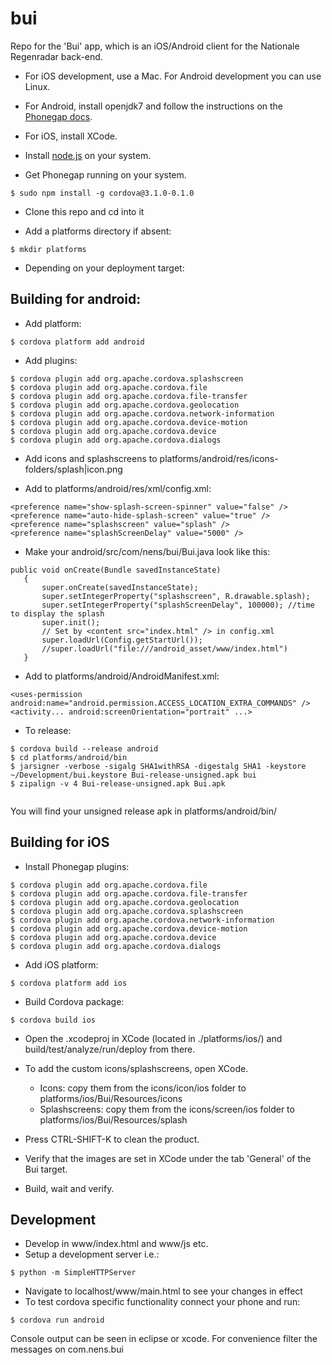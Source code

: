 bui
===

Repo for the 'Bui' app, which is an iOS/Android client for the Nationale Regenradar back-end.


 - For iOS development, use a Mac. For Android development you can use Linux.
 - For Android, install openjdk7 and follow the instructions on the [Phonegap docs](http://docs.phonegap.com/).
 - For iOS, install XCode.
 - Install [node.js](http://nodejs.org/) on your system.

 - Get Phonegap running on your system.

 ```
 $ sudo npm install -g cordova@3.1.0-0.1.0
 ```
 - Clone this repo and cd into it
 
 - Add a platforms directory if absent:

 ```
 $ mkdir platforms
 ```
 
 - Depending on your deployment target:

Building for android:
---------------------

 - Add platform:

 ```
 $ cordova platform add android
 ```

 - Add plugins: 
 ```
 $ cordova plugin add org.apache.cordova.splashscreen
 $ cordova plugin add org.apache.cordova.file
 $ cordova plugin add org.apache.cordova.file-transfer
 $ cordova plugin add org.apache.cordova.geolocation
 $ cordova plugin add org.apache.cordova.network-information
 $ cordova plugin add org.apache.cordova.device-motion
 $ cordova plugin add org.apache.cordova.device
 $ cordova plugin add org.apache.cordova.dialogs
 ```

 - Add icons and splashscreens to platforms/android/res/icons-folders/splash|icon.png

 - Add to platforms/android/res/xml/config.xml:
 ```
 <preference name="show-splash-screen-spinner" value="false" />
 <preference name="auto-hide-splash-screen" value="true" />
 <preference name="splashscreen" value="splash" />
 <preference name="splashScreenDelay" value="5000" />
 ```

 - Make your android/src/com/nens/bui/Bui.java look like this:
 ```
 public void onCreate(Bundle savedInstanceState)
    {
        super.onCreate(savedInstanceState);
        super.setIntegerProperty("splashscreen", R.drawable.splash);
        super.setIntegerProperty("splashScreenDelay", 100000); //time to display the splash
        super.init();
        // Set by <content src="index.html" /> in config.xml
        super.loadUrl(Config.getStartUrl());
        //super.loadUrl("file:///android_asset/www/index.html")
    }
 ```

 - Add to platforms/android/AndroidManifest.xml:
 ```
 <uses-permission android:name="android.permission.ACCESS_LOCATION_EXTRA_COMMANDS" />
 <activity... android:screenOrientation="portrait" ...>
 ```

 - To release:
 ```
 $ cordova build --release android
 $ cd platforms/android/bin
 $ jarsigner -verbose -sigalg SHA1withRSA -digestalg SHA1 -keystore ~/Development/bui.keystore Bui-release-unsigned.apk bui
 $ zipalign -v 4 Bui-release-unsigned.apk Bui.apk


 ```
You will find your unsigned release apk in platforms/android/bin/

Building for iOS
----------------

 - Install Phonegap plugins:

 ```
 $ cordova plugin add org.apache.cordova.file
 $ cordova plugin add org.apache.cordova.file-transfer
 $ cordova plugin add org.apache.cordova.geolocation
 $ cordova plugin add org.apache.cordova.splashscreen
 $ cordova plugin add org.apache.cordova.network-information
 $ cordova plugin add org.apache.cordova.device-motion
 $ cordova plugin add org.apache.cordova.device
 $ cordova plugin add org.apache.cordova.dialogs
 ```

 - Add iOS platform:

 ```
 $ cordova platform add ios
 ```

 - Build Cordova package:

 ```
 $ cordova build ios
 ```

 - Open the .xcodeproj in XCode (located in ./platforms/ios/) and build/test/analyze/run/deploy from there.
 
 - To add the custom icons/splashscreens, open XCode.
 	- Icons: copy them from the icons/icon/ios folder to platforms/ios/Bui/Resources/icons
 	- Splashscreens: copy them from the icons/screen/ios folder to platforms/ios/Bui/Resources/splash
 
 - Press CTRL-SHIFT-K to clean the product.

 - Verify that the images are set in XCode under the tab 'General' of the Bui target.

 - Build, wait and verify.


Development
-----------

 - Develop in www/index.html and www/js etc.
 - Setup a development server i.e.:
 ```
 $ python -m SimpleHTTPServer
 ```

 - Navigate to localhost/www/main.html to see your changes in effect
 - To test cordova specific functionality connect your phone and run:
 ```
 $ cordova run android
 ```

 Console output can be seen in eclipse or xcode. For convenience filter the messages on com.nens.bui
